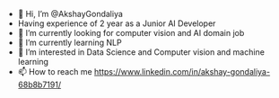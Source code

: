 - 👋 Hi, I’m @AkshayGondaliya
- Having experience of 2 year as a Junior AI Developer
- 👀 I’m currently looking for computer vision and AI domain job
- 🌱 I’m currently learning NLP
- 💞️ I’m interested in Data Science and Computer vision and machine learning
- 📫 How to reach me https://www.linkedin.com/in/akshay-gondaliya-68b8b7191/

<!---
AkshayGondaliya/AkshayGondaliya is a ✨ special ✨ repository because its `README.md` (this file) appears on your GitHub profile.
You can click the Preview link to take a look at your changes.
--->
